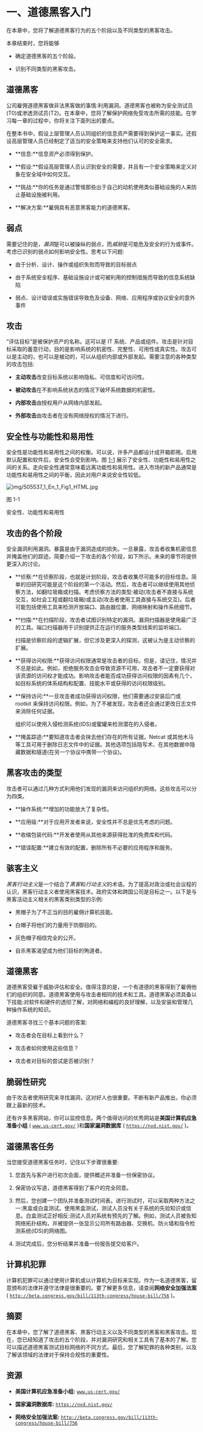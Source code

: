 # 一、道德黑客入门

在本章中，您将了解道德黑客行为的五个阶段以及不同类型的黑客攻击。

本章结束时，您将能够

*   确定道德黑客的五个阶段。

*   识别不同类型的黑客攻击。

## 道德黑客

公司雇佣道德黑客做非法黑客做的事情:利用漏洞。道德黑客也被称为安全测试员(T0)或渗透测试员(T2)。在本章中，您将了解保护网络免受攻击所需的技能。在学习每一章的过程中，你将关注下面列出的要点。

在整本书中，假设上层管理人员认同组织的信息资产需要得到保护这一事实。还假设高层管理人员已经制定了适当的安全策略来支持他们认可的安全需求。

*   **信息:**信息资产必须得到保护。

*   **假设:**假设高层管理人员认识到安全的需要，并且有一个安全策略来定义对象在安全域中如何交互。

*   **挑战:**你的任务是通过警惕那些出于自己的动机使用类似基础设施的人来防止基础设施被利用。

*   **解决方案:**雇佣具有恶意黑客能力的道德黑客。

## 弱点

需要记住的是，*漏洞*是可以被操纵的弱点，而*威胁*是可能危及安全的行为或事件。考虑已识别的弱点如何影响安全性。思考以下问题:

*   由于分析、设计、操作或组织失败而导致的目标弱点

*   由于系统安全程序、基础设施设计或可被利用的控制措施而导致的信息系统缺陷

*   弱点、设计错误或实施错误导致危及设备、网络、应用程序或协议安全的意外事件

## 攻击

“评估目标”是被保护资产的名称。这可以是 IT 系统、产品或组件。攻击是针对目标采取的蓄意行动，目的是影响系统的机密性、完整性、可用性或真实性。攻击可以是主动的，也可以是被动的，可以从组织内部或外部发起。需要注意的各种类型的攻击包括:

*   **主动攻击**改变目标系统以影响隐私、可信度和可访问性。

*   **被动攻击**在不影响系统状态的情况下破坏系统数据的机密性。

*   **内部攻击**由授权用户从网络内部发起。

*   **外部攻击**由攻击者在没有网络授权的情况下进行。

## 安全性与功能性和易用性

安全性是功能性和易用性之间的权衡。可以说，许多产品都设计成开箱即用。启用默认配置和软件后，安全性会受到影响。图 [1-1](#Fig1) 展示了安全性、功能性和易用性之间的关系。走向安全性通常意味着远离功能性和易用性。进入市场的新产品通常是功能性和易用性之间的平衡，因此对用户来说安全性较低。

![img/505537_1_En_1_Fig1_HTML.jpg](img/505537_1_En_1_Fig1_HTML.jpg)

图 1-1

安全性、功能性和易用性

## 攻击的各个阶段

安全漏洞利用漏洞。暴露是由于漏洞造成的损失。一旦暴露，攻击者收集机密信息并掩盖他们的踪迹。简要介绍一下攻击的各个阶段，如下所示。未来的章节将提供更深入的讨论。

*   **侦察:**在侦察阶段，也就是计划阶段，攻击者收集尽可能多的目标信息。简单的旧研究可能是这个阶段的第一个活动。然后，攻击者可以继续使用其他侦察方法，如翻垃圾箱或扫描。考虑侦察方法的类型:被动(攻击者不直接与系统交互，如社会工程或翻垃圾箱)或主动(攻击者使用工具直接与系统交互)。后者可能包括使用工具来检测开放端口、路由器位置、网络映射和操作系统细节。

*   **扫描:**在扫描阶段，攻击者试图识别特定的漏洞。漏洞扫描器是使用最广泛的工具。端口扫描器用于识别提供正在运行的服务类型线索的监听端口。

    扫描是侦察阶段的逻辑扩展，但它涉及更深入的探测，这被认为是主动侦察的扩展。

*   **获得访问权限:**获得访问权限通常是攻击者的目标。但是，请记住，情况并不总是如此。例如，拒绝服务攻击会导致资源不可用，攻击者不一定要获得对该资源的访问权才能成功。影响攻击者能否成功获得访问权限的因素有几个，如目标系统的体系结构和配置、技能水平或获得的访问权限级别。

*   **保持访问:**一旦攻击者成功获得访问权限，他们需要通过安装后门或 rootkit 来保持访问权限。例如，为了不被发现，攻击者还会通过更改日志文件来消除任何证据。

    组织可以使用入侵检测系统(IDS)或蜜罐来检测潜在的入侵者。

*   **掩盖踪迹:**要知道攻击者会抹去他们存在的所有证据。Netcat 或其他木马等工具可用于删除日志文件中的证据。其他选项包括隐写术、在其他数据中隐藏数据和隧道(在另一个协议中携带一个协议)。

## 黑客攻击的类型

攻击者可以通过几种方式利用他们发现的漏洞来访问组织的网络。这些攻击可以分为四类。

*   **操作系统:**增加的功能放大了复杂性。

*   **应用级:**对于应用开发者来说，安全性并不总是优先考虑的问题。

*   **收缩包装代码:**开发者使用从其他来源获得批准的免费库和代码。

*   **错误配置:**建立有效的配置，删除所有不必要的应用程序和服务。

## 骇客主义

*黑客行动主义*是一个结合了*黑客*和*行动主义*的术语。为了提高对政治或社会议程的认识，黑客行动主义者使用黑客技术。政府实体和跨国公司是目标之一。以下是与黑客活动主义相关的黑客类别类型的示例:

*   黑帽子为了不正当的目的雇佣计算机技能。

*   白帽子将他们的力量用于防御目的。

*   灰色帽子相信完全的公开。

*   自杀黑客渴望成为他们目标的殉道者。

## 道德黑客

道德黑客受雇于威胁评估和安全。值得注意的是，一个有道德的黑客得到了雇佣他们的组织的同意。道德黑客使用与攻击者相同的技术和工具。道德黑客必须具备以下技能:对软件和硬件的透彻了解，对网络和编程的良好理解，以及安装和管理几种操作系统的知识。

道德黑客寻找三个基本问题的答案:

*   攻击者会在目标上看到什么？

*   攻击者如何使用这些信息？

*   攻击者对目标的尝试是否被识别？

## 脆弱性研究

由于攻击者使用研究来寻找漏洞，这对好人也很重要。不断有新产品推出，你必须跟上最新的技术。

还有许多黑客网站，你可以监控信息。两个值得访问的优秀网站是**美国计算机应急准备小组** ( [`www.us-cert.gov/`](http://www.us-cert.gov/) )和**国家漏洞数据库** ( [`https://nvd.nist.gov/`](https://nvd.nist.gov/) )。

## 道德黑客任务

当您接受道德黑客任务时，记住以下步骤很重要:

1.  您首先与客户进行初次会面，提供概述并准备一份保密协议。

2.  保密协议写道，道德黑客得到了客户的完全同意。

3.  然后，您创建一个团队并准备测试时间表。进行测试时，可以采取两种方法之一:黑盒或白盒测试。使用黑盒测试，测试人员没有关于系统的先验知识或信息。白盒测试正好相反:测试人员对系统有预先的了解。例如，测试人员被告知网络拓扑结构，并被提供一张显示公司所有路由器、交换机、防火墙和指令检测系统(IDS)的网络图。

4.  测试完成后，您分析结果并准备一份报告提交给客户。

## 计算机犯罪

计算机犯罪可以通过使用计算机或以计算机为目标来实现。作为一名道德黑客，留意颁布的法律并遵守法律是很重要的。要了解更多信息，请查阅**网络安全加强法案** ( [`http://beta.congress.gov/bill/113th-congress/house-bill/756`](http://beta.congress.gov/bill/113th-congress/house-bill/756) )。

## 摘要

在本章中，您了解了道德黑客、黑客行动主义以及不同类型的黑客和黑客攻击。现在，您已经知道了攻击的五个阶段，并对漏洞研究和相关工具有了基本的了解。您可以描述道德黑客测试目标网络的不同方式。最后，您了解犯罪的各种类别，以及了解该领域的法律对于保持合规性的重要性。

## 资源

*   **美国计算机应急准备小组:** [`www.us-cert.gov/`](http://www.us-cert.gov/)

*   **国家漏洞数据库:** [`https://nvd.nist.gov/`](https://nvd.nist.gov/)

*   **网络安全加强法案:** [`http://beta.congress.gov/bill/113th-congress/house-bill/756`](http://beta.congress.gov/bill/113th-congress/house-bill/756)